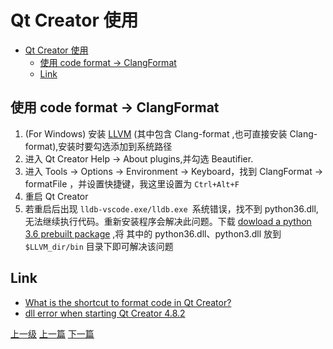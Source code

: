 # Qt Creator 使用

<!-- @import "[TOC]" {cmd="toc" depthFrom=1 depthTo=6 orderedList=false} -->

<!-- code_chunk_output -->

- [Qt Creator 使用](#qt-creator-使用)
  - [使用 code format -> ClangFormat](#使用-code-format---clangformat)
  - [Link](#link)

<!-- /code_chunk_output -->

## 使用 code format -> ClangFormat
1. (For Windows) 安装 [LLVM](https://llvm.org/builds/) (其中包含 Clang-format ,也可直接安装 Clang-format),安装时要勾选添加到系统路径 
2. 进入 Qt Creator Help -> About plugins,并勾选 Beautifier.
3. 进入 Tools -> Options -> Environment -> Keyboard，找到 ClangFormat -> formatFile ，并设置快捷键，我这里设置为 `Ctrl+Alt+F`
4. 重启 Qt Creator 
5. 若重启后出现 `lldb-vscode.exe/lldb.exe `系统错误，找不到 python36.dll,无法继续执行代码。重新安装程序会解决此问题。下载 [dowload a python 3.6 prebuilt package](https://www.python.org/ftp/python/3.6.4/python-3.6.4-embed-amd64.zip) ,将 其中的 python36.dll、python3.dll 放到 `$LLVM_dir/bin` 目录下即可解决该问题


## Link 
* [What is the shortcut to format code in Qt Creator?](https://stackoverflow.com/questions/37597117/what-is-the-shortcut-to-format-code-in-qt-creator)
* [dll error when starting Qt Creator 4.8.2](https://forum.qt.io/topic/109164/dll-error-when-starting-qt-creator-4-8-2)

[上一级](README.md)
[上一篇](21_createPlugin.md)
[下一篇](deployqt.md)

